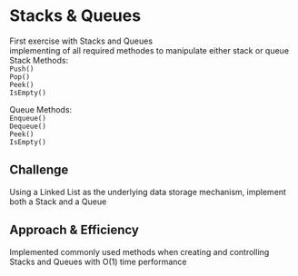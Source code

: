 # Stacks & Queues
First exercise with Stacks and Queues  
implementing of all required methodes to manipulate either stack or queue  
Stack Methods:  
`Push()`  
`Pop()`  
`Peek()`  
`IsEmpty()`  

Queue Methods:  
`Enqueue()`  
`Dequeue()`  
`Peek()`  
`IsEmpty()`  

## Challenge
Using a Linked List as the underlying data storage mechanism, implement both a Stack and a Queue

## Approach & Efficiency
Implemented commonly used methods when creating and controlling Stacks and Queues with O(1) time performance
